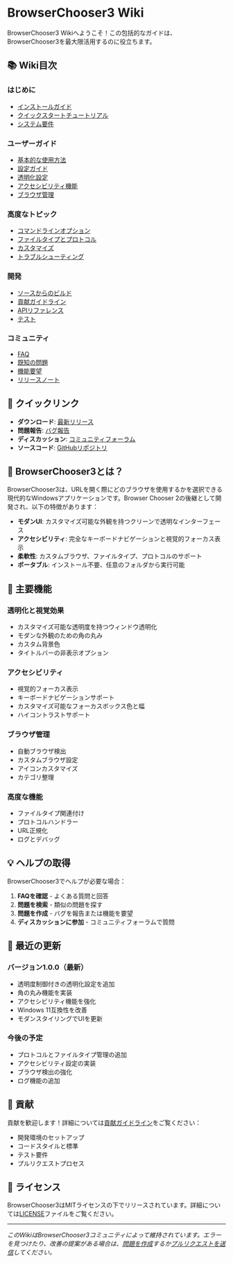 # BrowserChooser3 Wiki

BrowserChooser3 Wikiへようこそ！この包括的なガイドは、BrowserChooser3を最大限活用するのに役立ちます。

## 📚 Wiki目次

### はじめに
- [インストールガイド](Installation-Guide)
- [クイックスタートチュートリアル](Quick-Start-Tutorial)
- [システム要件](System-Requirements)

### ユーザーガイド
- [基本的な使用方法](Basic-Usage)
- [設定ガイド](Configuration-Guide)
- [透明化設定](Transparency-Settings)
- [アクセシビリティ機能](Accessibility-Features)
- [ブラウザ管理](Browser-Management)

### 高度なトピック
- [コマンドラインオプション](Command-Line-Options)
- [ファイルタイプとプロトコル](File-Types-and-Protocols)
- [カスタマイズ](Customization)
- [トラブルシューティング](Troubleshooting)

### 開発
- [ソースからのビルド](Building-from-Source)
- [貢献ガイドライン](Contributing-Guidelines)
- [APIリファレンス](API-Reference)
- [テスト](Testing)

### コミュニティ
- [FAQ](FAQ)
- [既知の問題](Known-Issues)
- [機能要望](Feature-Requests)
- [リリースノート](Release-Notes)

## 🚀 クイックリンク

- **ダウンロード**: [最新リリース](https://github.com/Yosuke-Sh/BrowserChooser3/releases)
- **問題報告**: [バグ報告](https://github.com/Yosuke-Sh/BrowserChooser3/issues)
- **ディスカッション**: [コミュニティフォーラム](https://github.com/Yosuke-Sh/BrowserChooser3/discussions)
- **ソースコード**: [GitHubリポジトリ](https://github.com/Yosuke-Sh/BrowserChooser3)

## 📖 BrowserChooser3とは？

BrowserChooser3は、URLを開く際にどのブラウザを使用するかを選択できる現代的なWindowsアプリケーションです。Browser Chooser 2の後継として開発され、以下の特徴があります：

- **モダンUI**: カスタマイズ可能な外観を持つクリーンで透明なインターフェース
- **アクセシビリティ**: 完全なキーボードナビゲーションと視覚的フォーカス表示
- **柔軟性**: カスタムブラウザ、ファイルタイプ、プロトコルのサポート
- **ポータブル**: インストール不要、任意のフォルダから実行可能

## 🎯 主要機能

### 透明化と視覚効果
- カスタマイズ可能な透明度を持つウィンドウ透明化
- モダンな外観のための角の丸み
- カスタム背景色
- タイトルバーの非表示オプション

### アクセシビリティ
- 視覚的フォーカス表示
- キーボードナビゲーションサポート
- カスタマイズ可能なフォーカスボックス色と幅
- ハイコントラストサポート

### ブラウザ管理
- 自動ブラウザ検出
- カスタムブラウザ設定
- アイコンカスタマイズ
- カテゴリ整理

### 高度な機能
- ファイルタイプ関連付け
- プロトコルハンドラー
- URL正規化
- ログとデバッグ

## 💡 ヘルプの取得

BrowserChooser3でヘルプが必要な場合：

1. **FAQを確認** - よくある質問と回答
2. **問題を検索** - 類似の問題を探す
3. **問題を作成** - バグを報告または機能を要望
4. **ディスカッションに参加** - コミュニティフォーラムで質問

## 🔄 最近の更新

### バージョン1.0.0（最新）
- 透明度制御付きの透明化設定を追加
- 角の丸み機能を実装
- アクセシビリティ機能を強化
- Windows 11互換性を改善
- モダンスタイリングでUIを更新

### 今後の予定
- プロトコルとファイルタイプ管理の追加
- アクセシビリティ設定の実装
- ブラウザ検出の強化
- ログ機能の追加

## 📝 貢献

貢献を歓迎します！詳細については[貢献ガイドライン](Contributing-Guidelines)をご覧ください：

- 開発環境のセットアップ
- コードスタイルと標準
- テスト要件
- プルリクエストプロセス

## 📄 ライセンス

BrowserChooser3はMITライセンスの下でリリースされています。詳細については[LICENSE](https://github.com/Yosuke-Sh/BrowserChooser3/blob/main/LICENSE)ファイルをご覧ください。

---

*このWikiはBrowserChooser3コミュニティによって維持されています。エラーを見つけたり、改善の提案がある場合は、[問題を作成](https://github.com/Yosuke-Sh/BrowserChooser3/issues)するか[プルリクエストを送信](https://github.com/Yosuke-Sh/BrowserChooser3/pulls)してください。*

